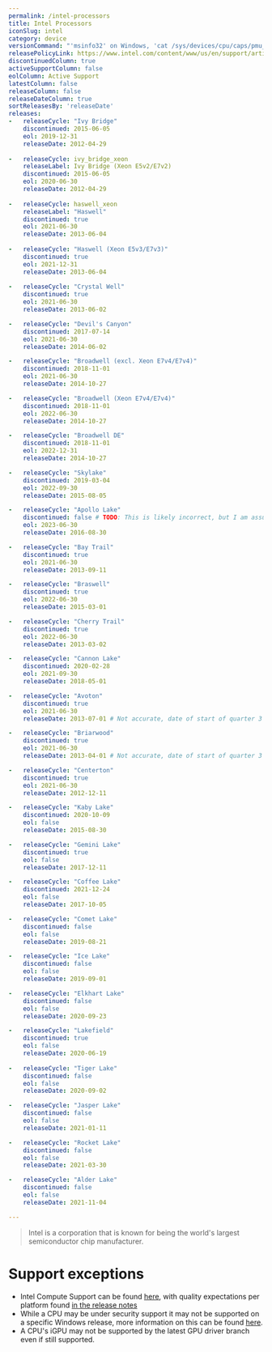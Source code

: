```yaml
---
permalink: /intel-processors
title: Intel Processors
iconSlug: intel
category: device
versionCommand: "'msinfo32' on Windows, 'cat /sys/devices/cpu/caps/pmu_name' on Linux"
releasePolicyLink: https://www.intel.com/content/www/us/en/support/articles/000022396/processors.html
discontinuedColumn: true
activeSupportColumn: false
eolColumn: Active Support
latestColumn: false
releaseColumn: false
releaseDateColumn: true
sortReleasesBy: 'releaseDate'
releases:
-   releaseCycle: "Ivy Bridge"
    discontinued: 2015-06-05
    eol: 2019-12-31
    releaseDate: 2012-04-29
    
-   releaseCycle: ivy_bridge_xeon
    releaseLabel: Ivy Bridge (Xeon E5v2/E7v2)
    discontinued: 2015-06-05
    eol: 2020-06-30
    releaseDate: 2012-04-29
    
-   releaseCycle: haswell_xeon
    releaseLabel: "Haswell"
    discontinued: true
    eol: 2021-06-30
    releaseDate: 2013-06-04
    
-   releaseCycle: "Haswell (Xeon E5v3/E7v3)"
    discontinued: true
    eol: 2021-12-31
    releaseDate: 2013-06-04
    
-   releaseCycle: "Crystal Well"
    discontinued: true
    eol: 2021-06-30
    releaseDate: 2013-06-02

-   releaseCycle: "Devil's Canyon"
    discontinued: 2017-07-14
    eol: 2021-06-30
    releaseDate: 2014-06-02

-   releaseCycle: "Broadwell (excl. Xeon E7v4/E7v4)"
    discontinued: 2018-11-01
    eol: 2021-06-30
    releaseDate: 2014-10-27

-   releaseCycle: "Broadwell (Xeon E7v4/E7v4)"
    discontinued: 2018-11-01
    eol: 2022-06-30
    releaseDate: 2014-10-27

-   releaseCycle: "Broadwell DE"
    discontinued: 2018-11-01
    eol: 2022-12-31
    releaseDate: 2014-10-27

-   releaseCycle: "Skylake"
    discontinued: 2019-03-04
    eol: 2022-09-30
    releaseDate: 2015-08-05

-   releaseCycle: "Apollo Lake"
    discontinued: false # TODO: This is likely incorrect, but I am assuming it is under production due to this CPU being launched semi recently and having its status say not discontinued: https://ark.intel.com/content/www/us/en/ark/products/195253/intel-pentium-processor-n4200e-2m-cache-up-to-2-50-ghz.html
    eol: 2023-06-30
    releaseDate: 2016-08-30

-   releaseCycle: "Bay Trail"
    discontinued: true
    eol: 2021-06-30
    releaseDate: 2013-09-11

-   releaseCycle: "Braswell"
    discontinued: true
    eol: 2022-06-30
    releaseDate: 2015-03-01

-   releaseCycle: "Cherry Trail"
    discontinued: true
    eol: 2022-06-30
    releaseDate: 2013-03-02

-   releaseCycle: "Cannon Lake"
    discontinued: 2020-02-28
    eol: 2021-09-30
    releaseDate: 2018-05-01

-   releaseCycle: "Avoton"
    discontinued: true
    eol: 2021-06-30
    releaseDate: 2013-07-01 # Not accurate, date of start of quarter 3 of 2013

-   releaseCycle: "Briarwood"
    discontinued: true
    eol: 2021-06-30
    releaseDate: 2013-04-01 # Not accurate, date of start of quarter 3 of 2013

-   releaseCycle: "Centerton"
    discontinued: true
    eol: 2021-06-30
    releaseDate: 2012-12-11

-   releaseCycle: "Kaby Lake"
    discontinued: 2020-10-09
    eol: false
    releaseDate: 2015-08-30

-   releaseCycle: "Gemini Lake"
    discontinued: true
    eol: false
    releaseDate: 2017-12-11

-   releaseCycle: "Coffee Lake"
    discontinued: 2021-12-24
    eol: false
    releaseDate: 2017-10-05

-   releaseCycle: "Comet Lake"
    discontinued: false
    eol: false
    releaseDate: 2019-08-21

-   releaseCycle: "Ice Lake"
    discontinued: false
    eol: false
    releaseDate: 2019-09-01

-   releaseCycle: "Elkhart Lake"
    discontinued: false
    eol: false
    releaseDate: 2020-09-23

-   releaseCycle: "Lakefield"
    discontinued: true
    eol: false
    releaseDate: 2020-06-19
    
-   releaseCycle: "Tiger Lake"
    discontinued: false
    eol: false
    releaseDate: 2020-09-02

-   releaseCycle: "Jasper Lake"
    discontinued: false
    eol: false
    releaseDate: 2021-01-11

-   releaseCycle: "Rocket Lake"
    discontinued: false
    eol: false
    releaseDate: 2021-03-30

-   releaseCycle: "Alder Lake"
    discontinued: false
    eol: false
    releaseDate: 2021-11-04

---
```


> Intel is a corporation that is known for being the world's largest semiconductor chip manufacturer. 

# Support exceptions
- Intel Compute Support can be found [here](https://github.com/intel/compute-runtime#supported-platforms), with quality expectations per platform found [in the release notes](https://github.com/intel/compute-runtime/releases)
- While a CPU may be under security support it may not be supported on a specific Windows release, more information on this can be found [here](https://www.intel.com/content/www/us/en/support/articles/000032181/processors/intel-core-processors.html).
- A CPU's iGPU may not be supported by the latest GPU driver branch even if still supported. 




